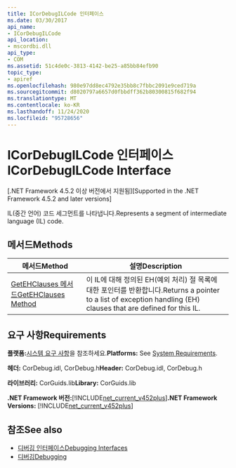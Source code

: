 ```yaml
---
title: ICorDebugILCode 인터페이스
ms.date: 03/30/2017
api_name:
- ICorDebugILCode
api_location:
- mscordbi.dll
api_type:
- COM
ms.assetid: 51c4de0c-3813-4142-be25-a85bb84efb90
topic_type:
- apiref
ms.openlocfilehash: 980e97dd8ec4792e35bb8c7fbbc2091e9ced719a
ms.sourcegitcommit: d8020797a6657d0fbbdff362b80300815f682f94
ms.translationtype: MT
ms.contentlocale: ko-KR
ms.lasthandoff: 11/24/2020
ms.locfileid: "95728656"
---
```

# <a name="icordebugilcode-interface"></a><span data-ttu-id="4cba0-102">ICorDebugILCode 인터페이스</span><span class="sxs-lookup"><span data-stu-id="4cba0-102">ICorDebugILCode Interface</span></span>

<span data-ttu-id="4cba0-103">[.NET Framework 4.5.2 이상 버전에서 지원됨]</span><span class="sxs-lookup"><span data-stu-id="4cba0-103">[Supported in the .NET Framework 4.5.2 and later versions]</span></span>  
  
 <span data-ttu-id="4cba0-104">IL(중간 언어) 코드 세그먼트를 나타냅니다.</span><span class="sxs-lookup"><span data-stu-id="4cba0-104">Represents a segment of intermediate language (IL) code.</span></span>  
  
## <a name="methods"></a><span data-ttu-id="4cba0-105">메서드</span><span class="sxs-lookup"><span data-stu-id="4cba0-105">Methods</span></span>  
  
|<span data-ttu-id="4cba0-106">메서드</span><span class="sxs-lookup"><span data-stu-id="4cba0-106">Method</span></span>|<span data-ttu-id="4cba0-107">설명</span><span class="sxs-lookup"><span data-stu-id="4cba0-107">Description</span></span>|  
|------------|-----------------|  
|[<span data-ttu-id="4cba0-108">GetEHClauses 메서드</span><span class="sxs-lookup"><span data-stu-id="4cba0-108">GetEHClauses Method</span></span>](icordebugilcode-getehclauses-method.md)|<span data-ttu-id="4cba0-109">이 IL에 대해 정의된 EH(예외 처리) 절 목록에 대한 포인터를 반환합니다.</span><span class="sxs-lookup"><span data-stu-id="4cba0-109">Returns a pointer to a list of exception handling (EH) clauses that are defined for this IL.</span></span>|  
  
## <a name="requirements"></a><span data-ttu-id="4cba0-110">요구 사항</span><span class="sxs-lookup"><span data-stu-id="4cba0-110">Requirements</span></span>  

 <span data-ttu-id="4cba0-111">**플랫폼:**[시스템 요구 사항](../../get-started/system-requirements.md)을 참조하세요.</span><span class="sxs-lookup"><span data-stu-id="4cba0-111">**Platforms:** See [System Requirements](../../get-started/system-requirements.md).</span></span>  
  
 <span data-ttu-id="4cba0-112">**헤더:** CorDebug.idl, CorDebug.h</span><span class="sxs-lookup"><span data-stu-id="4cba0-112">**Header:** CorDebug.idl, CorDebug.h</span></span>  
  
 <span data-ttu-id="4cba0-113">**라이브러리:** CorGuids.lib</span><span class="sxs-lookup"><span data-stu-id="4cba0-113">**Library:** CorGuids.lib</span></span>  
  
 <span data-ttu-id="4cba0-114">**.NET Framework 버전:**[!INCLUDE[net_current_v452plus](../../../../includes/net-current-v452plus-md.md)]</span><span class="sxs-lookup"><span data-stu-id="4cba0-114">**.NET Framework Versions:** [!INCLUDE[net_current_v452plus](../../../../includes/net-current-v452plus-md.md)]</span></span>  
  
## <a name="see-also"></a><span data-ttu-id="4cba0-115">참조</span><span class="sxs-lookup"><span data-stu-id="4cba0-115">See also</span></span>

- [<span data-ttu-id="4cba0-116">디버깅 인터페이스</span><span class="sxs-lookup"><span data-stu-id="4cba0-116">Debugging Interfaces</span></span>](debugging-interfaces.md)
- [<span data-ttu-id="4cba0-117">디버깅</span><span class="sxs-lookup"><span data-stu-id="4cba0-117">Debugging</span></span>](index.md)
